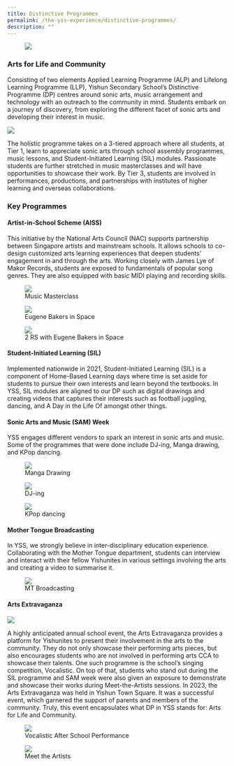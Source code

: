 ```yaml
---
title: Distinctive Programmes
permalink: /the-yss-experience/distinctive-programmes/
description: ""
---
```

<figure><img src="/images/YSS%20Exp/ALP/distinctive_prog.png"></figure>

### Arts for Life and Community

Consisting of two elements Applied Learning Programme (ALP) and Lifelong Learning Programme (LLP), Yishun Secondary School’s Distinctive Programme (DP) centres around sonic arts, music arrangement and technology with an outreach to the community in mind. Students embark on a journey of discovery, from exploring the different facet of sonic arts and developing their interest in music.

![](/images/ALP%20(1).png)

The holistic programme takes on a 3-tiered approach where all students, at Tier 1, learn to appreciate sonic arts through school assembly programmes, music lessons, and Student-Initiated Learning (SIL) modules. Passionate students are further stretched in music masterclasses and will have opportunities to showcase their work. By Tier 3, students are involved in performances, productions, and partnerships with institutes of higher learning and overseas collaborations.

### Key Programmes

#### Artist-in-School Scheme (AISS)

This initiative by the National Arts Council (NAC) supports partnership between Singapore artists and mainstream schools. It allows schools to co-design customized arts learning experiences that deepen students’ engagement in and through the arts. Working closely with James Lye of Makor Records, students are exposed to fundamentals of popular song genres. They are also equipped with basic MIDI playing and recording skills.

<figure><img src="/images/YSS%20Exp/ALP/music_masterclass_photo_1.jpeg"><figcaption>Music Masterclass</figcaption></figure>
<figure><img src="/images/YSS%20Exp/ALP/eugene_bakers_in_space_photo_2.jpeg"><figcaption>Eugene Bakers in Space</figcaption></figure>
<figure><img src="/images/YSS%20Exp/ALP/2_rs_with_eugene_bakers_in_space_photo_3.jpeg"><figcaption>2 RS with Eugene Bakers in Space</figcaption></figure>


#### Student-Initiated Learning (SIL)

Implemented nationwide in 2021, Student-Initiated Learning (SIL) is a component of Home-Based Learning days where time is set aside for students to pursue their own interests and learn beyond the textbooks. In YSS, SIL modules are aligned to our DP such as digital drawings and creating videos that captures their interests such as football juggling, dancing, and A Day in the Life Of amongst other things.


#### Sonic Arts and Music (SAM) Week

YSS engages different vendors to spark an interest in sonic arts and music. Some of the programmes that were done include DJ-ing, Manga drawing, and KPop dancing.

<figure><img src="/images/YSS%20Exp/ALP/manga_drawing_photo_4.jpeg"><figcaption>Manga Drawing</figcaption></figure>
<figure><img src="/images/YSS%20Exp/ALP/dj-ing_photo_5.jpeg"><figcaption>DJ-ing</figcaption></figure>
<figure><img src="/images/YSS%20Exp/ALP/kpop_dancing_photo_6.jpg"><figcaption>KPop dancing</figcaption></figure>


#### Mother Tongue Broadcasting

In YSS, we strongly believe in inter-disciplinary education experience. Collaborating with the Mother Tongue department, students can interview and interact with their fellow Yishunites in various settings involving the arts and creating a video to summarise it.

<figure><img src="/images/YSS%20Exp/ALP/mt_broadcasting_photo_7.jpeg"><figcaption>MT Broadcasting</figcaption></figure>


#### Arts Extravaganza

![](/images/Announcements/arts%20extravaganza%202023.png)

A highly anticipated annual school event, the Arts Extravaganza provides a platform for Yishunites to present their involvement in the arts to the community. They do not only showcase their performing arts pieces, but also encourages students who are not involved in performing arts CCA to showcase their talents. One such programme is the school’s singing competition, Vocalistic. On top of that, students who stand out during the SIL programme and SAM week were also given an exposure to demonstrate and showcase their works during Meet-the-Artists sessions. In 2023, the Arts Extravaganza was held in Yishun Town Square. It was a successful event, which garnered the support of parents and members of the community. Truly, this event encapsulates what DP in YSS stands for: Arts for Life and Community.

<figure><img src="/images/YSS%20Exp/ALP/vocalistic_after_school_performance_photo_8.jpeg"><figcaption>Vocalistic After School Performance</figcaption></figure>
<figure><img src="/images/YSS%20Exp/ALP/meet_the_artists_phot_9.jpeg"><figcaption>Meet the Artists</figcaption></figure>